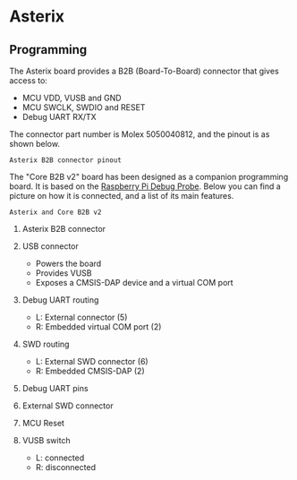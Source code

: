 # Asterix

## Programming

The Asterix board provides a B2B (Board-To-Board) connector that gives access to:

- MCU VDD, VUSB and GND
- MCU SWCLK, SWDIO and RESET
- Debug UART RX/TX

The connector part number is Molex 5050040812, and the pinout is as shown below.

```{figure} images/b2b-pinout.webp
Asterix B2B connector pinout
```

The "Core B2B v2" board has been designed as a companion programming board.
It is based on the [Raspberry Pi Debug Probe](https://www.raspberrypi.com/documentation/microcontrollers/debug-probe.html).
Below you can find a picture on how it is connected, and a list of its main features.

```{figure} images/asterix-programming.webp
Asterix and Core B2B v2
```

1. Asterix B2B connector
2. USB connector

   - Powers the board
   - Provides VUSB
   - Exposes a CMSIS-DAP device and a virtual COM port

3. Debug UART routing

   - L: External connector (5)
   - R: Embedded virtual COM port (2)

4. SWD routing

   - L: External SWD connector (6)
   - R: Embedded CMSIS-DAP (2)

5. Debug UART pins
6. External SWD connector
7. MCU Reset
8. VUSB switch

   - L: connected
   - R: disconnected
